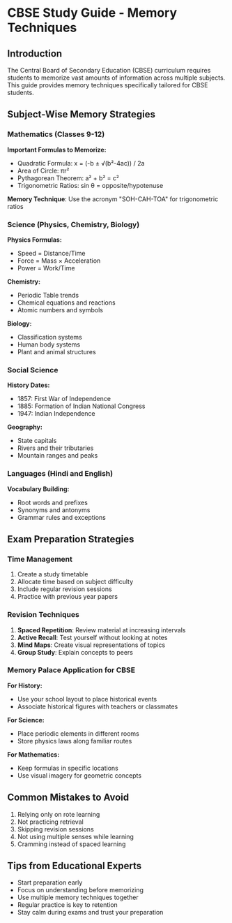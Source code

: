 # CBSE Study Guide - Memory Techniques

## Introduction

The Central Board of Secondary Education (CBSE) curriculum requires students to memorize vast amounts of information across multiple subjects. This guide provides memory techniques specifically tailored for CBSE students.

## Subject-Wise Memory Strategies

### Mathematics (Classes 9-12)

**Important Formulas to Memorize:**
- Quadratic Formula: x = (-b ± √(b²-4ac)) / 2a
- Area of Circle: πr²
- Pythagorean Theorem: a² + b² = c²
- Trigonometric Ratios: sin θ = opposite/hypotenuse

**Memory Technique**: Use the acronym "SOH-CAH-TOA" for trigonometric ratios

### Science (Physics, Chemistry, Biology)

**Physics Formulas:**
- Speed = Distance/Time
- Force = Mass × Acceleration
- Power = Work/Time

**Chemistry:**
- Periodic Table trends
- Chemical equations and reactions
- Atomic numbers and symbols

**Biology:**
- Classification systems
- Human body systems
- Plant and animal structures

### Social Science

**History Dates:**
- 1857: First War of Independence
- 1885: Formation of Indian National Congress
- 1947: Indian Independence

**Geography:**
- State capitals
- Rivers and their tributaries
- Mountain ranges and peaks

### Languages (Hindi and English)

**Vocabulary Building:**
- Root words and prefixes
- Synonyms and antonyms
- Grammar rules and exceptions

## Exam Preparation Strategies

### Time Management
1. Create a study timetable
2. Allocate time based on subject difficulty
3. Include regular revision sessions
4. Practice with previous year papers

### Revision Techniques
1. **Spaced Repetition**: Review material at increasing intervals
2. **Active Recall**: Test yourself without looking at notes
3. **Mind Maps**: Create visual representations of topics
4. **Group Study**: Explain concepts to peers

### Memory Palace Application for CBSE

**For History:**
- Use your school layout to place historical events
- Associate historical figures with teachers or classmates

**For Science:**
- Place periodic elements in different rooms
- Store physics laws along familiar routes

**For Mathematics:**
- Keep formulas in specific locations
- Use visual imagery for geometric concepts

## Common Mistakes to Avoid

1. Relying only on rote learning
2. Not practicing retrieval
3. Skipping revision sessions
4. Not using multiple senses while learning
5. Cramming instead of spaced learning

## Tips from Educational Experts

- Start preparation early
- Focus on understanding before memorizing
- Use multiple memory techniques together
- Regular practice is key to retention
- Stay calm during exams and trust your preparation
